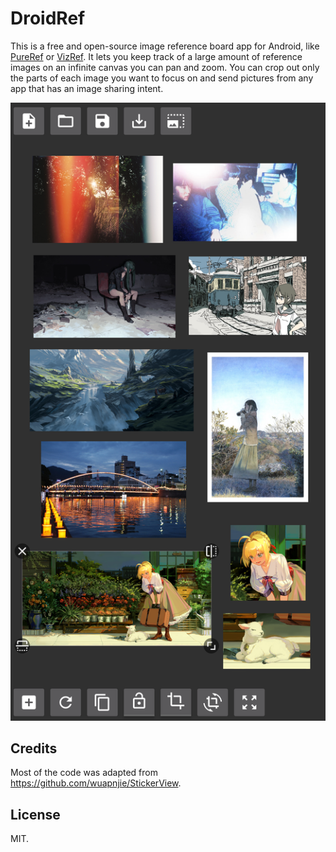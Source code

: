 # DroidRef

This is a free and open-source image reference board app for Android, like [PureRef](https://pureref.com) or [VizRef](https://vizref.com). It lets you keep track of a large amount of reference images on an infinite canvas you can pan and zoom. You can crop out only the parts of each image you want to focus on and send pictures from any app that has an image sharing intent.

![Screenshot](./static/screenshot.png)

## Credits

Most of the code was adapted from https://github.com/wuapnjie/StickerView.

## License

MIT.
